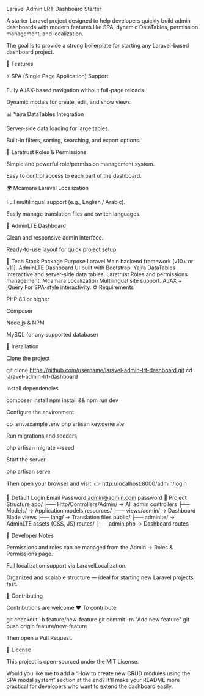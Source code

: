 Laravel Admin LRT Dashboard Starter

A starter Laravel project designed to help developers quickly build admin dashboards with modern features like SPA, dynamic DataTables, permission management, and localization.

The goal is to provide a strong boilerplate for starting any Laravel-based dashboard project.

🚀 Features

⚡ SPA (Single Page Application) Support

Fully AJAX-based navigation without full-page reloads.

Dynamic modals for create, edit, and show views.

📊 Yajra DataTables Integration

Server-side data loading for large tables.

Built-in filters, sorting, searching, and export options.

🔐 Laratrust Roles & Permissions

Simple and powerful role/permission management system.

Easy to control access to each part of the dashboard.

🌍 Mcamara Laravel Localization

Full multilingual support (e.g., English / Arabic).

Easily manage translation files and switch languages.

🎨 AdminLTE Dashboard

Clean and responsive admin interface.

Ready-to-use layout for quick project setup.

🧱 Tech Stack
Package	Purpose
Laravel	Main backend framework (v10+ or v11).
AdminLTE	Dashboard UI built with Bootstrap.
Yajra DataTables	Interactive and server-side data tables.
Laratrust	Roles and permissions management.
Mcamara Localization	Multilingual site support.
AJAX + jQuery	For SPA-style interactivity.
⚙️ Requirements

PHP 8.1 or higher

Composer

Node.js & NPM

MySQL (or any supported database)

🧩 Installation

Clone the project

git clone https://github.com/username/laravel-admin-lrt-dashboard.git
cd laravel-admin-lrt-dashboard


Install dependencies

composer install
npm install && npm run dev


Configure the environment

cp .env.example .env
php artisan key:generate


Run migrations and seeders

php artisan migrate --seed


Start the server

php artisan serve


Then open your browser and visit:
👉 http://localhost:8000/admin/login

👑 Default Login
Email	Password
admin@admin.com	password
📂 Project Structure
app/
 ├── Http/Controllers/Admin/    → All admin controllers
 ├── Models/                    → Application models
resources/
 ├── views/admin/               → Dashboard Blade views
 ├── lang/                      → Translation files
public/
 ├── adminlte/                  → AdminLTE assets (CSS, JS)
routes/
 ├── admin.php                  → Dashboard routes

🧠 Developer Notes

Permissions and roles can be managed from the Admin → Roles & Permissions page.

Full localization support via LaravelLocalization.

Organized and scalable structure — ideal for starting new Laravel projects fast.

🤝 Contributing

Contributions are welcome ❤️
To contribute:

git checkout -b feature/new-feature
git commit -m "Add new feature"
git push origin feature/new-feature


Then open a Pull Request.

📄 License

This project is open-sourced under the MIT License.

Would you like me to add a “How to create new CRUD modules using the SPA modal system” section at the end?
It’ll make your README more practical for developers who want to extend the dashboard easily.
